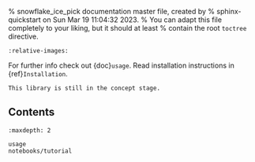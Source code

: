 % snowflake_ice_pick documentation master file, created by
% sphinx-quickstart on Sun Mar 19 11:04:32 2023.
% You can adapt this file completely to your liking, but it should at least
% contain the root `toctree` directive.

```{include} ../../README.md
:relative-images:
```

For further info check out {doc}`usage`.
Read installation instructions in {ref}`Installation`.

```{warning}
This library is still in the concept stage.
```

## Contents
```{toctree}
:maxdepth: 2

usage
notebooks/tutorial
```



<!-- - {ref}`genindex`
- {ref}`modindex` -->
